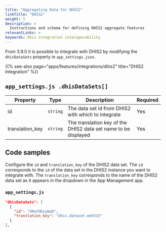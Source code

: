 ```yaml
---
title: "Aggregating Data for DHIS2"
linkTitle: "DHIS2"
weight: 5
description: >
  Instructions and schema for defining DHIS2 aggregate features
relevantLinks: >
keywords: dhis integration interoperability
---
```


From 3.9.0 it is possible to integrate with DHIS2 by modifying the `dhisDataSets` property in `app_settings.json`. 

{{% see-also page="apps/features/integrations/dhis2" title="DHIS2 Integration" %}}

## `app_settings.js .dhisDataSets[]`

|Property|Type|Description|Required|
|---|---|---|---|
id | `string` | The data set id from DHIS2 with which to integrate | Yes
translation_key | `string` | The translation key of the DHIS2 data set name to be displayed | Yes

## Code samples

Configure the `id` and `translation_key` of the DHIS2 data set. The `id` corresponds to the `id` of the data set in the DHIS2 instance you want to integrate with. The `translation_key` corresponds to the name of the DHIS2 data set as it appears in the dropdown in the App Management app.

### `app_settings.js`

```json
"dhisDataSets": [
  {
    "id": "VMuFODsyWaO",
    "translation_key": "dhis.dataset.moh515"
  }
],
```
